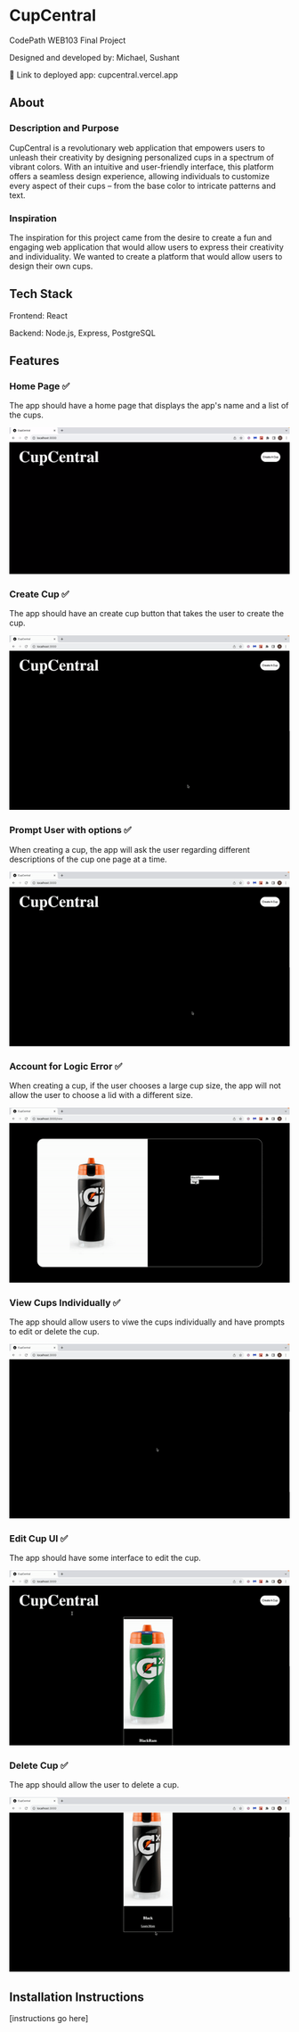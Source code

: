 # CupCentral
CodePath WEB103 Final Project

Designed and developed by: Michael, Sushant

🔗 Link to deployed app: cupcentral.vercel.app

## About

### Description and Purpose

CupCentral is a revolutionary web application that empowers users to unleash their creativity by designing personalized cups in a spectrum of vibrant colors. With an intuitive and user-friendly interface, this platform offers a seamless design experience, allowing individuals to customize every aspect of their cups – from the base color to intricate patterns and text.

### Inspiration

The inspiration for this project came from the desire to create a fun and engaging web application that would allow users to express their creativity and individuality. We wanted to create a platform that would allow users to design their own cups.

## Tech Stack

Frontend: React

Backend: Node.js, Express, PostgreSQL

## Features

### Home Page ✅

The app should have a home page that displays the app's name and a list of the cups.   

![Home Page](/Brainstorming/milestone_assets/home_page.png)

### Create Cup ✅

The app should have an create cup button that takes the user to create the cup.   

![Create Menu](/Brainstorming/milestone_assets/create_cup.gif)

### Prompt User with options ✅

When creating a cup, the app will ask the user regarding different descriptions of the cup one page at a time.   

![Cup Customization Options](/Brainstorming/milestone_assets/options.gif)

### Account for Logic Error ✅

When creating a cup, if the user chooses a large cup size, the app will not allow the user to choose a lid with a different size.   

![Invalid Cup Entry](/Brainstorming/milestone_assets/invalid_entry.gif)

### View Cups Individually ✅

The app should allow users to viwe the cups individually and have prompts to edit or delete the cup.

![View Cups Individually](/Brainstorming/milestone_assets/view_cups.gif)

### Edit Cup UI ✅

The app should have some interface to edit the cup.   

![Edit Cup menu](/Brainstorming/milestone_assets/edit_ui.gif)

### Delete Cup ✅

The app should allow the user to delete a cup.   

![Delete cup](/Brainstorming/milestone_assets/delete_cup.gif)


## Installation Instructions

[instructions go here]